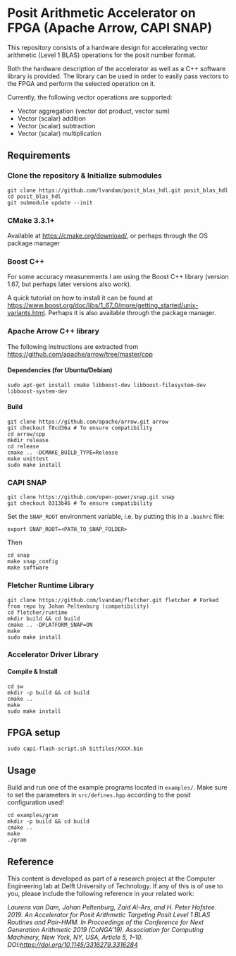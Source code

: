 # Posit Arithmetic Accelerator on FPGA (Apache Arrow, CAPI SNAP)
This repository consists of a hardware design for accelerating vector arithmetic (Level 1 BLAS) operations for the posit number format.

Both the hardware description of the accelerator as well as a C++ software library is provided. The library can be used in order to easily pass vectors to the FPGA and perform the selected operation on it.

Currently, the following vector operations are supported:
* Vector aggregation (vector dot product, vector sum)
* Vector (scalar) addition
* Vector (scalar) subtraction
* Vector (scalar) multiplication


## Requirements
### Clone the repository & Initialize submodules
```
git clone https://github.com/lvandam/posit_blas_hdl.git posit_blas_hdl
cd posit_blas_hdl
git submodule update --init
```

### CMake 3.3.1+
Available at https://cmake.org/download/, or perhaps through the OS package manager
### Boost C++
For some accuracy measurements I am using the Boost C++ library (version 1.67, but perhaps later versions also work).

A quick tutorial on how to install it can be found at https://www.boost.org/doc/libs/1_67_0/more/getting_started/unix-variants.html.
Perhaps it is also available through the package manager.

### Apache Arrow C++ library
The following instructions are extracted from https://github.com/apache/arrow/tree/master/cpp

#### Dependencies (for Ubuntu/Debian)
```
sudo apt-get install cmake libboost-dev libboost-filesystem-dev libboost-system-dev
```
#### Build
```
git clone https://github.com/apache/arrow.git arrow
git checkout f8cd36a # To ensure compatibility
cd arrow/cpp
mkdir release
cd release
cmake .. -DCMAKE_BUILD_TYPE=Release
make unittest
sudo make install
```
### CAPI SNAP
```
git clone https://github.com/open-power/snap.git snap
git checkout 0313b46 # To ensure compatibility
```
Set the `SNAP_ROOT` environment variable, i.e. by putting this in a `.bashrc` file:
```
export SNAP_ROOT=<PATH_TO_SNAP_FOLDER>
```
Then
```
cd snap
make snap_config
make software
```
### Fletcher Runtime Library
```
git clone https://github.com/lvandam/fletcher.git fletcher # Forked from repo by Johan Peltenburg (compatibility)
cd fletcher/runtime
mkdir build && cd build
cmake .. -DPLATFORM_SNAP=ON
make
sudo make install
```

### Accelerator Driver Library

#### Compile & Install
```
cd sw
mkdir -p build && cd build
cmake ..
make
sudo make install
```

## FPGA setup
```
sudo capi-flash-script.sh bitfiles/XXXX.bin
```

## Usage
Build and run one of the example programs located in `examples/`.
Make sure to set the parameters in `src/defines.hpp` according to the posit configuration used!
```
cd examples/gram
mkdir -p build && cd build
cmake ..
make
./gram
```

## Reference
This content is developed as part of a research project at the Computer Engineering lab at Delft University of Technology. If any of this is of use to you, please include the following reference in your related work:

*Laurens van Dam, Johan Peltenburg, Zaid Al-Ars, and H. Peter Hofstee. 2019. An Accelerator for Posit Arithmetic Targeting Posit Level 1 BLAS Routines and Pair-HMM. In Proceedings of the Conference for Next Generation Arithmetic 2019 (CoNGA’19). Association for Computing Machinery, New York, NY, USA, Article 5, 1–10. DOI:https://doi.org/10.1145/3316279.3316284*
